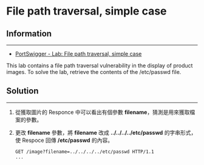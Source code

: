 # File path traversal, simple case

## Information
---

- [PortSwigger - Lab: File path traversal, simple case](https://portswigger.net/web-security/file-path-traversal/lab-simple)

This lab contains a file path traversal vulnerability in the display of product images.
To solve the lab, retrieve the contents of the /etc/passwd file. 

## Solution
---

1. 從獲取圖片的 Responce 中可以看出有個參數 **filename**，猜測是用來獲取檔案的參數。

2. 更改 **filename** 參數，將 **filename** 改成 **../../../../etc/passwd** 的字串形式，使 Respoce 回傳 **/etc/passwd** 的內容。
    ```
    GET /image?filename=../../../../etc/passwd HTTP/1.1
    ...
    ```